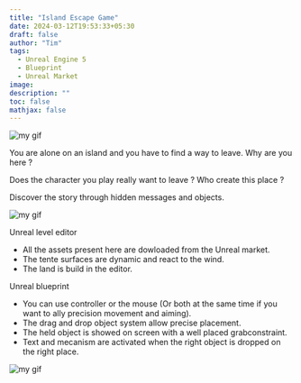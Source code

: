 ```yaml
---
title: "Island Escape Game"
date: 2024-03-12T19:53:33+05:30
draft: false
author: "Tim"
tags:
  - Unreal Engine 5 
  - Blueprint
  - Unreal Market
image: 
description: ""
toc: false
mathjax: false
---
```





![my gif](/images/trente.PNG)


  You are alone on an island and you have to find a way to leave. Why are you here ? 

  Does the character you play really want to leave ? Who create this place ? 

  Discover the story through hidden messages and objects. 





![my gif](/images/gif2.gif)







Unreal level editor

  - All the assets present here are dowloaded from the Unreal market.
  - The tente surfaces are dynamic and react to the wind.
  - The land is build in the editor.

Unreal blueprint

  - You can use controller or the mouse (Or both at the same time if you want to ally precision movement and aiming).
  - The drag and drop object system allow precise placement.
  - The held object is showed on screen with a well placed grabconstraint.
  - Text and mecanism are activated when the right object is dropped on the right place.




![my gif](/images/tentee.PNG)